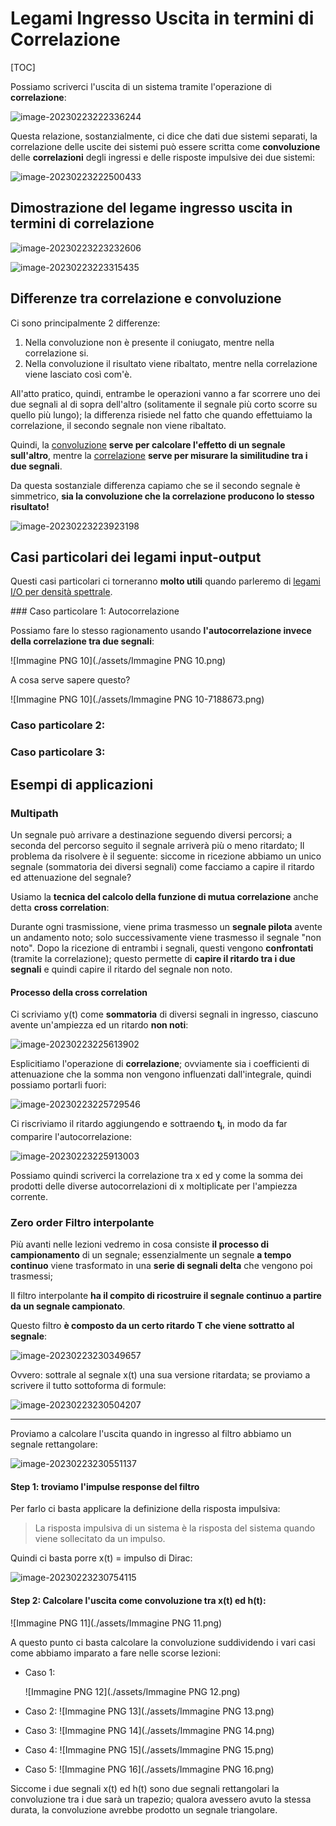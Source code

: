 # Legami Ingresso Uscita in termini di Correlazione

[TOC]

Possiamo scriverci l'uscita di un sistema tramite l'operazione di **correlazione**:

![image-20230223222336244](./assets/image-20230223222336244.png)

Questa relazione, sostanzialmente, ci dice che dati due sistemi separati, la correlazione delle uscite dei sistemi può essere scritta come **convoluzione** delle **correlazioni** degli ingressi e delle risposte impulsive dei due sistemi:

![image-20230223222500433](./assets/image-20230223222500433.png)

## Dimostrazione del legame ingresso uscita in termini di correlazione

![image-20230223223232606](./assets/image-20230223223232606.png)

![image-20230223223315435](./assets/image-20230223223315435.png)

## Differenze tra correlazione e convoluzione

Ci sono principalmente 2 differenze:

1. Nella convoluzione non è presente il coniugato, mentre nella correlazione si.
2. Nella convoluzione il risultato viene ribaltato, mentre nella correlazione viene lasciato così com'è.

All'atto pratico, quindi, entrambe le operazioni vanno a far scorrere uno dei due segnali al di sopra dell'altro (solitamente il segnale più corto scorre su quello più lungo); la differenza risiede nel fatto che quando effettuiamo la correlazione, il secondo segnale non viene ribaltato.

Quindi, la <u>convoluzione</u> **serve per calcolare l'effetto di un segnale sull'altro**, mentre la <u>correlazione</u> **serve per misurare la similitudine tra i due segnali**.

Da questa sostanziale differenza capiamo che se il secondo segnale è simmetrico, **sia la convoluzione che la correlazione producono lo stesso risultato!**

![image-20230223223923198](./assets/image-20230223223923198.png)

## Casi particolari dei legami input-output

Questi casi particolari ci torneranno **molto utili** quando parleremo di [legami I/O per densità spettrale](https://github.com/follen99/Fondamenti-Di-Telecomunicazioni/blob/main/AppuntiMD/3.2.7%20-%20AI%20-%20Legami%20ingresso%20uscita%20per%20densità%20spettrali.md).

### Caso particolare 1: Autocorrelazione

Possiamo fare lo stesso ragionamento usando **l'autocorrelazione invece della correlazione tra due segnali**:

![Immagine PNG 10](./assets/Immagine PNG 10.png)

A cosa serve sapere questo?

![Immagine PNG 10](./assets/Immagine PNG 10-7188673.png)

### Caso particolare 2:

### Caso particolare 3:

## Esempi di applicazioni

### Multipath

Un segnale può arrivare a destinazione seguendo diversi percorsi; a seconda del percorso seguito il segnale arriverà più o meno ritardato; 
Il problema da risolvere è il seguente: siccome in ricezione abbiamo un unico segnale (sommatoria dei diversi segnali) come facciamo a capire il ritardo ed attenuazione del segnale?

Usiamo la **tecnica del calcolo della funzione di mutua correlazione** anche detta **cross correlation**:

Durante ogni trasmissione, viene prima trasmesso un **segnale pilota** avente un andamento noto; solo successivamente viene trasmesso il segnale "non noto". 
Dopo la ricezione di entrambi i segnali, questi vengono **confrontati** (tramite la correlazione); questo permette di **capire il ritardo tra i due segnali** e quindi capire il ritardo del segnale non noto.

#### Processo della cross correlation

Ci scriviamo y(t) come **sommatoria** di diversi segnali in ingresso, ciascuno avente un'ampiezza ed un ritardo **non noti**:

![image-20230223225613902](./assets/image-20230223225613902.png)

Esplicitiamo l'operazione di **correlazione**; ovviamente sia i coefficienti di attenuazione che la somma non vengono influenzati dall'integrale, quindi possiamo portarli fuori:

![image-20230223225729546](./assets/image-20230223225729546.png)

Ci riscriviamo il ritardo aggiungendo e sottraendo **t<sub>i</sub>**, in modo da far comparire l'autocorrelazione:

![image-20230223225913003](./assets/image-20230223225913003.png)

Possiamo quindi scriverci la correlazione tra x ed y come la somma dei prodotti delle diverse autocorrelazioni di x moltiplicate per l'ampiezza corrente.

### Zero order Filtro interpolante

Più avanti nelle lezioni vedremo in cosa consiste **il processo di campionamento** di un segnale; essenzialmente un segnale **a tempo continuo** viene trasformato in una **serie di segnali delta** che vengono poi trasmessi; 

Il filtro interpolante **ha il compito di ricostruire il segnale continuo a partire da un segnale campionato**.

Questo filtro **è composto da un certo ritardo T che viene sottratto al segnale**:

![image-20230223230349657](./assets/image-20230223230349657.png)

Ovvero: sottrale al segnale x(t) una sua versione ritardata; se proviamo a scrivere il tutto sottoforma di formule:

![image-20230223230504207](./assets/image-20230223230504207.png)

---

Proviamo a calcolare l'uscita quando in ingresso al filtro abbiamo un segnale rettangolare:

![image-20230223230551137](./assets/image-20230223230551137.png)

#### Step 1: troviamo l'impulse response del filtro

Per farlo ci basta applicare la definizione della risposta impulsiva:

> La risposta impulsiva di un sistema è la risposta del sistema quando viene sollecitato da un impulso.

Quindi ci basta porre x(t) = impulso di Dirac:

![image-20230223230754115](./assets/image-20230223230754115.png)

#### Step 2: Calcolare l'uscita come convoluzione tra x(t) ed h(t):

![Immagine PNG 11](./assets/Immagine PNG 11.png)

A questo punto ci basta calcolare la convoluzione suddividendo i vari casi come abbiamo imparato a fare nelle scorse lezioni:

- Caso 1:

  ![Immagine PNG 12](./assets/Immagine PNG 12.png)

- Caso 2:
  ![Immagine PNG 13](./assets/Immagine PNG 13.png)

- Caso 3:
  ![Immagine PNG 14](./assets/Immagine PNG 14.png)

- Caso 4:
  ![Immagine PNG 15](./assets/Immagine PNG 15.png)

- Caso 5:
  ![Immagine PNG 16](./assets/Immagine PNG 16.png)

Siccome i due segnali x(t) ed h(t) sono due segnali rettangolari la convoluzione tra i due sarà un trapezio; qualora avessero avuto la stessa durata, la convoluzione avrebbe prodotto un segnale triangolare.

